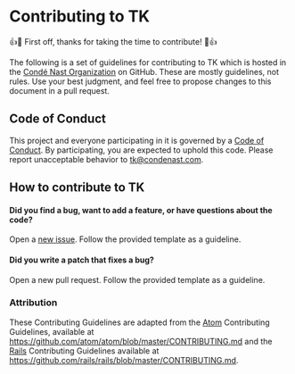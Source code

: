 # Contributing to TK

:+1::tada: First off, thanks for taking the time to contribute! :tada::+1:

The following is a set of guidelines for contributing to TK which is hosted in the [Condé Nast Organization](https://github.com/condenast) on GitHub. These are mostly guidelines, not rules. Use your best judgment, and feel free to propose changes to this document in a pull request.

## Code of Conduct

This project and everyone participating in it is governed by a [Code of Conduct](CODE_OF_CONDUCT.md). By participating, you are expected to uphold this code. Please report unacceptable behavior to [tk@condenast.com](mailto:tk@condenast.com).

## How to contribute to TK

#### **Did you find a bug, want to add a feature, or have questions about the code?**

Open a [new issue](https://github.com/condenast/tk/issues/new). Follow the provided template as a guideline.

#### **Did you write a patch that fixes a bug?**

Open a new pull request. Follow the provided template as a guideline.

### Attribution
These Contributing Guidelines are adapted from the [Atom](https://github.com/atom/atom) Contributing Guidelines, available at https://github.com/atom/atom/blob/master/CONTRIBUTING.md and the [Rails](https://github.com/rails/rails/blob/master/CONTRIBUTING.md) Contributing Guidelines available at https://github.com/rails/rails/blob/master/CONTRIBUTING.md.
